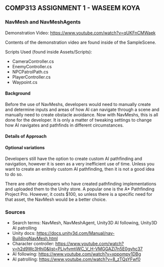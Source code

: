 ## COMP313 ASSIGNMENT 1 - WASEEM KOYA

### NavMesh and NavMeshAgents

Demonstration Video: https://www.youtube.com/watch?v=qUKFnCMWaek

Contents of the demonstration video are found inside of the SampleScene.

Scripts Used (found inside Assets/Scripts):
* CameraController.cs
* EnemyController.cs
* NPCPatrolPath.cs
* PlayerController.cs
* Waypoint.cs

#### Background

Before the use of NavMeshs, developers would need to manually create and determine inputs and areas of how AI can navigate through a scene and manually need to create obstacle avoidance. Now with NavMeshs, this is all done for the developer. It is only a matter of tweaking settings to change how AI navigates and pathfinds in different circumstances.  

#### Details of Approach



#### Optional variations

Developers still have the option to create custom AI pathfinding and navigation, however it is seen as a very inefficient use of time. Unless you want to create an enitrely custom AI pathfinding, then it is not a good idea to do so.  

There are other developers who have created pathfinding implementations and uploaded them to the Unity store. A popular one is the A* Pathfinding Project Pro. However, it costs $100, so unless there is a specific need for that asset, the NavMesh would be a better choice.

### Sources

* Search terms: NavMesh, NavMeshAgent, Unity3D AI following, Unity3D AI patrolling
* Unity docs: https://docs.unity3d.com/Manual/nav-BuildingNavMesh.html
* Character controller: https://www.youtube.com/watch?v=h2d9Wc3Hhi0&list=PLiyfvmtjWC_V_H-VMGGAZi7n5E0gyhc37
* AI following: https://www.youtube.com/watch?v=xppompv1DBg
* AI patrolling: https://www.youtube.com/watch?v=8_zTQsYFwf0
